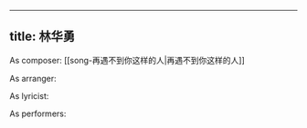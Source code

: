 
---
title: 林华勇
---
As composer: [[song-再遇不到你这样的人|再遇不到你这样的人]]

As arranger: 

As lyricist: 

As performers: 
